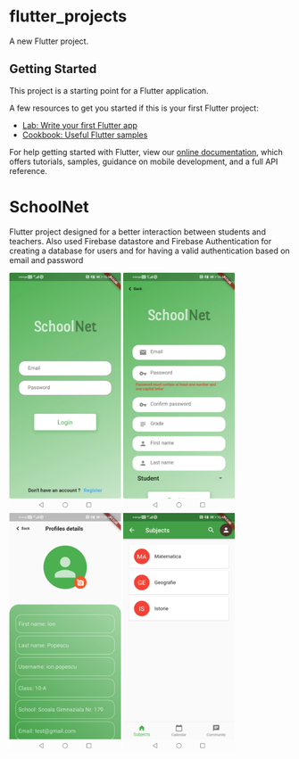 # flutter_projects

A new Flutter project.

## Getting Started

This project is a starting point for a Flutter application.

A few resources to get you started if this is your first Flutter project:

- [Lab: Write your first Flutter app](https://flutter.dev/docs/get-started/codelab)
- [Cookbook: Useful Flutter samples](https://flutter.dev/docs/cookbook)

For help getting started with Flutter, view our
[online documentation](https://flutter.dev/docs), which offers tutorials,
samples, guidance on mobile development, and a full API reference.

# SchoolNet

Flutter project designed for a better interaction between students and teachers.
Also used Firebase datastore and Firebase Authentication for creating a database for users
and for having a valid authentication based on email and password

<img src="screenshots/schoolnet_ss1.jpg" width="200">
<img src="screenshots/schoolnet_ss2.jpg" width="200">
<img src="screenshots/schoolnet_ss3.jpg" width="200">
<img src="screenshots/schoolnet_ss4.jpg" width="200">

